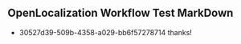 ## OpenLocalization Workflow Test MarkDown
* 30527d39-509b-4358-a029-bb6f57278714 thanks!

<!--HONumber=Jul16_HO4-->


